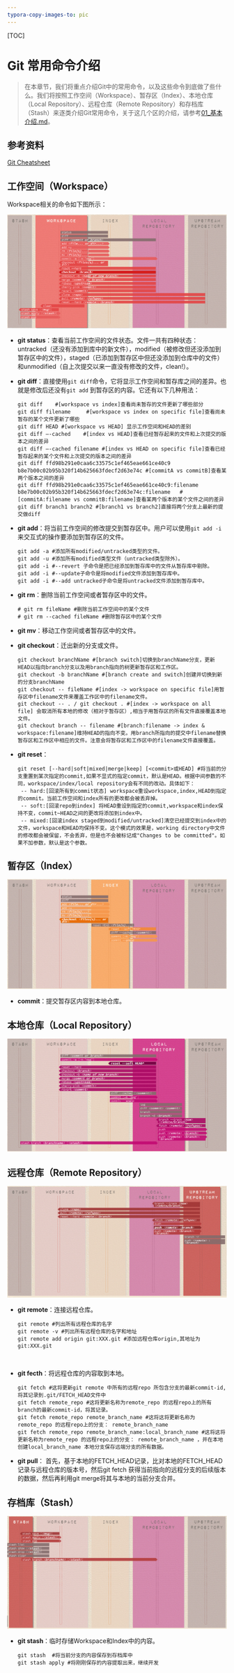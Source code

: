 ```yaml
---
typora-copy-images-to: pic
---
```


[TOC]

# Git 常用命令介绍

> 在本章节，我们将重点介绍Git中的常用命令，以及这些命令到底做了些什么。我们将按照工作空间（Workspace）、暂存区（Index）、本地仓库（Local Repository）、远程仓库（Remote Repository）和存档库（Stash）来逐类介绍Git常用命令，关于这几个区的介绍，请参考[01_基本介绍.md](01_基本介绍.md)。

## 参考资料

[Git Cheatsheet](http://ndpsoftware.com/git-cheatsheet.html#loc=workspace;)

## 工作空间（Workspace）

Workspace相关的命令如下图所示：

![img](pic/wd.png)

+ **git status**：查看当前工作空间的文件状态。文件一共有四种状态：untracked（还没有添加到库中的新文件），modified（被修改但还没添加到暂存区中的文件），staged（已添加到暂存区中但还没添加到仓库中的文件）和unmodified（自上次提交以来一直没有修改的文件，clean!）。

+ **git diff**：直接使用`git diff`命令，它将显示工作空间和暂存库之间的差异。也就是修改后还没有`git add` 到暂存区的内容。它还有以下几种用法：

  ```
  git diff    #[workspace vs index]查看尚未暂存的文件更新了哪些部分
  git diff filename 	#[workspace vs index on specific file]查看尚未暂存的某个文件更新了哪些
  git diff HEAD #[workspace vs HEAD] 显示工作空间和HEAD的差别
  git diff –-cached    #[index vs HEAD]查看已经暂存起来的文件和上次提交的版本之间的差异
  git diff –-cached filename #[index vs HEAD on specific file]查看已经暂存起来的某个文件和上次提交的版本之间的差异
  git diff ffd98b291e0caa6c33575c1ef465eae661ce40c9 b8e7b00c02b95b320f14b625663fdecf2d63e74c #[commitA vs commitB]查看某两个版本之间的差异
  git diff ffd98b291e0caa6c33575c1ef465eae661ce40c9:filename b8e7b00c02b95b320f14b625663fdecf2d63e74c:filename   #[commitA:filename vs commitB:filename]查看某两个版本的某个文件之间的差异
  git diff branch1 branch2 #[branch1 vs branch2]直接将两个分支上最新的提交做diff
  ```

+ **git add**：将当前工作空间的修改提交到暂存区中。用户可以使用`git add -i`来交互式的操作要添加到暂存区的文件。

  ```
  git add -a #添加所有modified/untracked类型的文件。
  git add -u #添加所有modified类型文件（untracked类型除外）。
  git add -i #--revert 子命令是把已经添加到暂存库中的文件从暂存库中剔除。
  git add -i #--update子命令是将modified文件添加到暂存库中。
  git add -i #--add untracked子命令是将untracked文件添加到暂存库中。
  ```

+ **git rm**：删除当前工作空间或者暂存区中的文件。

  ```
  # git rm fileName #删除当前工作空间中的某个文件
  # git rm --cached fileName #删除暂存区中的某个文件
  ```

+ **git mv**：移动工作空间或者暂存区中的文件。

+ **git checkout**：迁出新的分支或文件。

  ```
  git checkout branchName #[branch switch]切换到branchName分支，更新HEAD以指向branch分支以及用branch指向的树更新暂存区和工作区。
  git checkout -b branchName #[branch create and switch]创建并切换到新的分支branchName
  git checkout -- fileName #[index -> workspace on specific file]用暂存区中filename文件来覆盖工作区中的filename文件。
  git checkout -- . / git checkout . #[index -> workspace on all file] 会取消所有本地的修改（相对于暂存区）,相当于用暂存区的所有文件直接覆盖本地文件。
  git checkout branch -- filename #[branch:filename -> index & workspace:filename]维持HEAD的指向不变。用branch所指向的提交中filename替换暂存区和工作区中相应的文件。注意会将暂存区和工作区中的filename文件直接覆盖。
  ```

+ **git reset**：

  ```
  git reset [--hard|soft|mixed|merge|keep] [<commit>或HEAD] #将当前的分支重置到某次指定的commit,如果不显式的指定commit，默认是HEAD。根据中间参数的不同，workspace/index/local repository会有不同的改动。具体如下：
   -- hard:[回滚所有到commit状态] workspace重设workspace,index,HEAD到指定的commit。当前工作空间和index所有的更改都会被丢弃掉。
   -- soft:[回滚repo到index] 将HEAD重设到指定的commit,workspace和index保持不变，commit~HEAD之间的更改将添加到index中。 
   -- mixed:[回滚index staged到modified/untracked]清空已经提交到index中的文件，workspace和HEAD均保持不变。这个模式的效果是，working directory中文件的修改都会被保留，不会丢弃，但是也不会被标记成"Changes to be committed"。如果不加参数，默认是这个参数。
  ```

## 暂存区（Index）

![1497367005741](pic/1497367005741.png)

+ **commit**：提交暂存区内容到本地仓库。

## 本地仓库（Local Repository）

![1497367091763](pic/1497367091763.png)

## 远程仓库（Remote Repository）

![1497367171587](pic/1497367171587.png)

+ **git remote**：连接远程仓库。

  ```
  git remote #列出所有远程仓库的名字
  git remote -v #列出所有远程仓库的名字和地址
  git remote add origin git:XXX.git #添加远程仓库origin,其地址为git:XXX.git
  ```

  ​

+ **git fecth**：将远程仓库的内容取到本地。

  ```
  git fetch #这将更新git remote 中所有的远程repo 所包含分支的最新commit-id, 将其记录到.git/FETCH_HEAD文件中
  git fetch remote_repo #这将更新名称为remote_repo 的远程repo上的所有branch的最新commit-id，将其记录。 
  git fetch remote_repo remote_branch_name #这将这将更新名称为remote_repo 的远程repo上的分支： remote_branch_name
  git fetch remote_repo remote_branch_name:local_branch_name #这将这将更新名称为remote_repo 的远程repo上的分支： remote_branch_name ，并在本地创建local_branch_name 本地分支保存远端分支的所有数据。
  ```

+ **git pull**： 首先，基于本地的FETCH_HEAD记录，比对本地的FETCH_HEAD记录与远程仓库的版本号，然后git fetch 获得当前指向的远程分支的后续版本的数据，然后再利用git merge将其与本地的当前分支合并。

## 存档库（Stash）

![1497367215460](pic/1497367215460.png)

+ **git stash**：临时存储Workspace和Index中的内容。

  ```
  git stash  #将当前分支的内容保存到存档库中
  git stash apply #将刚刚保存的内容提取出来，继续开发
  ```

  ​